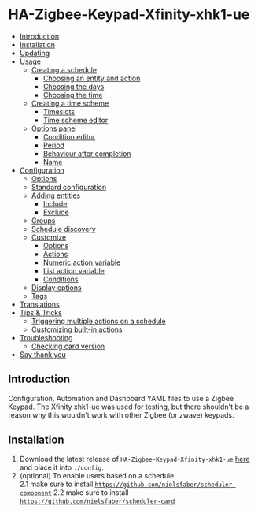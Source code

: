 # HA-Zigbee-Keypad-Xfinity-xhk1-ue <!-- omit in TOC -->

- [Introduction](#introduction)
- [Installation](#installation)
- [Updating](#updating)
- [Usage](#usage)
  - [Creating a schedule](#creating-a-schedule)
    - [Choosing an entity and action](#choosing-an-entity-and-action)
    - [Choosing the days](#choosing-the-days)
    - [Choosing the time](#choosing-the-time)
  - [Creating a time scheme](#creating-a-time-scheme)
    - [Timeslots](#timeslots)
    - [Time scheme editor](#time-scheme-editor)
  - [Options panel](#options-panel)
    - [Condition editor](#condition-editor)
    - [Period](#period)
    - [Behaviour after completion](#behaviour-after-completion)
    - [Name](#name)
- [Configuration](#configuration)
  - [Options](#options)
  - [Standard configuration](#standard-configuration)
  - [Adding entities](#adding-entities)
    - [Include](#include)
    - [Exclude](#exclude)
  - [Groups](#groups)
  - [Schedule discovery](#schedule-discovery)
  - [Customize](#customize)
    - [Options](#options-1)
    - [Actions](#actions)
    - [Numeric action variable](#numeric-action-variable)
    - [List action variable](#list-action-variable)
    - [Conditions](#conditions)
  - [Display options](#display-options)
  - [Tags](#tags)
- [Translations](#translations)
- [Tips & Tricks](#tips--tricks)
  - [Triggering multiple actions on a schedule](#triggering-multiple-actions-on-a-schedule)
  - [Customizing built-in actions](#customizing-built-in-actions)
- [Troubleshooting](#troubleshooting)
  - [Checking card version](#checking-card-version)
- [Say thank you](#say-thank-you)

## Introduction
Configuration, Automation and Dashboard YAML files to use a Zigbee Keypad. The Xfinity xhk1-ue was used for testing, but there shouldn't be a reason why this wouldn't work with other Zigbee (or zwave) keypads.

## Installation

1. Download the latest release of `HA-Zigbee-Keypad-Xfinity-xhk1-ue` [here](https://github.com/LenirSantiago/HA-Zigbee-Keypad-Xfinity-xhk1-ue/tree/main) and place it into `./config`.
2. (optional) To enable users based on a schedule:  
  2.1 make sure to install [`https://github.com/nielsfaber/scheduler-component`](https://github.com/nielsfaber/scheduler-component)
  2.2 make sure to install [`https://github.com/nielsfaber/scheduler-card`](https://github.com/nielsfaber/scheduler-card) 


